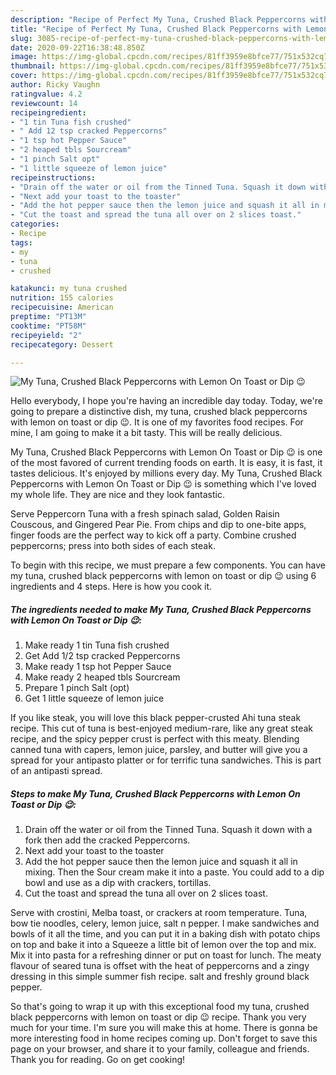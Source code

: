 ```yaml
---
description: "Recipe of Perfect My Tuna, Crushed Black Peppercorns with Lemon On Toast or Dip 😉"
title: "Recipe of Perfect My Tuna, Crushed Black Peppercorns with Lemon On Toast or Dip 😉"
slug: 3085-recipe-of-perfect-my-tuna-crushed-black-peppercorns-with-lemon-on-toast-or-dip
date: 2020-09-22T16:38:48.850Z
image: https://img-global.cpcdn.com/recipes/81ff3959e8bfce77/751x532cq70/my-tuna-crushed-black-peppercorns-with-lemon-on-toast-or-dip-😉-recipe-main-photo.jpg
thumbnail: https://img-global.cpcdn.com/recipes/81ff3959e8bfce77/751x532cq70/my-tuna-crushed-black-peppercorns-with-lemon-on-toast-or-dip-😉-recipe-main-photo.jpg
cover: https://img-global.cpcdn.com/recipes/81ff3959e8bfce77/751x532cq70/my-tuna-crushed-black-peppercorns-with-lemon-on-toast-or-dip-😉-recipe-main-photo.jpg
author: Ricky Vaughn
ratingvalue: 4.2
reviewcount: 14
recipeingredient:
- "1 tin Tuna fish crushed"
- " Add 12 tsp cracked Peppercorns"
- "1 tsp hot Pepper Sauce"
- "2 heaped tbls Sourcream"
- "1 pinch Salt opt"
- "1 little squeeze of lemon juice"
recipeinstructions:
- "Drain off the water or oil from the Tinned Tuna. Squash it down with a fork then add the cracked Peppercorns."
- "Next add your toast to the toaster"
- "Add the hot pepper sauce then the lemon juice and squash it all in mixing. Then the Sour cream make it into a paste. You could add to a dip bowl and use as a dip with crackers, tortillas."
- "Cut the toast and spread the tuna all over on 2 slices toast."
categories:
- Recipe
tags:
- my
- tuna
- crushed

katakunci: my tuna crushed 
nutrition: 155 calories
recipecuisine: American
preptime: "PT13M"
cooktime: "PT58M"
recipeyield: "2"
recipecategory: Dessert

---
```



![My Tuna, Crushed Black Peppercorns with Lemon On Toast or Dip 😉](https://img-global.cpcdn.com/recipes/81ff3959e8bfce77/751x532cq70/my-tuna-crushed-black-peppercorns-with-lemon-on-toast-or-dip-😉-recipe-main-photo.jpg)

Hello everybody, I hope you're having an incredible day today. Today, we're going to prepare a distinctive dish, my tuna, crushed black peppercorns with lemon on toast or dip 😉. It is one of my favorites food recipes. For mine, I am going to make it a bit tasty. This will be really delicious.

My Tuna, Crushed Black Peppercorns with Lemon On Toast or Dip 😉 is one of the most favored of current trending foods on earth. It is easy, it is fast, it tastes delicious. It's enjoyed by millions every day. My Tuna, Crushed Black Peppercorns with Lemon On Toast or Dip 😉 is something which I've loved my whole life. They are nice and they look fantastic.

Serve Peppercorn Tuna with a fresh spinach salad, Golden Raisin Couscous, and Gingered Pear Pie. From chips and dip to one-bite apps, finger foods are the perfect way to kick off a party. Combine crushed peppercorns; press into both sides of each steak.


To begin with this recipe, we must prepare a few components. You can have my tuna, crushed black peppercorns with lemon on toast or dip 😉 using 6 ingredients and 4 steps. Here is how you cook it.

<!--inarticleads1-->

##### The ingredients needed to make My Tuna, Crushed Black Peppercorns with Lemon On Toast or Dip 😉:

1. Make ready 1 tin Tuna fish crushed
1. Get  Add 1/2 tsp cracked Peppercorns
1. Make ready 1 tsp hot Pepper Sauce
1. Make ready 2 heaped tbls Sourcream
1. Prepare 1 pinch Salt (opt)
1. Get 1 little squeeze of lemon juice


If you like steak, you will love this black pepper-crusted Ahi tuna steak recipe. This cut of tuna is best-enjoyed medium-rare, like any great steak recipe, and the spicy pepper crust is perfect with this meaty. Blending canned tuna with capers, lemon juice, parsley, and butter will give you a spread for your antipasto platter or for terrific tuna sandwiches. This is part of an antipasti spread. 

<!--inarticleads2-->

##### Steps to make My Tuna, Crushed Black Peppercorns with Lemon On Toast or Dip 😉:

1. Drain off the water or oil from the Tinned Tuna. Squash it down with a fork then add the cracked Peppercorns.
1. Next add your toast to the toaster
1. Add the hot pepper sauce then the lemon juice and squash it all in mixing. Then the Sour cream make it into a paste. You could add to a dip bowl and use as a dip with crackers, tortillas.
1. Cut the toast and spread the tuna all over on 2 slices toast.


Serve with crostini, Melba toast, or crackers at room temperature. Tuna, bow tie noodles, celery, lemon juice, salt n pepper. I make sandwiches and bowls of it all the time, and you can put it in a baking dish with potato chips on top and bake it into a Squeeze a little bit of lemon over the top and mix. Mix it into pasta for a refreshing dinner or put on toast for lunch. The meaty flavour of seared tuna is offset with the heat of peppercorns and a zingy dressing in this simple summer fish recipe. salt and freshly ground black pepper. 

So that's going to wrap it up with this exceptional food my tuna, crushed black peppercorns with lemon on toast or dip 😉 recipe. Thank you very much for your time. I'm sure you will make this at home. There is gonna be more interesting food in home recipes coming up. Don't forget to save this page on your browser, and share it to your family, colleague and friends. Thank you for reading. Go on get cooking!
